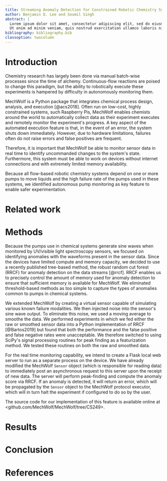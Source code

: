 ```yaml
---
title: Streaming Anomaly Detection for Constrained Robotic Chemistry Systems
author: Benjamin D. Lee and Soumil Singh
abstract: |
  Lorem ipsum dolor sit amet, consectetur adipiscing elit, sed do eiusmod tempor incididunt ut labore et dolore magna aliqua. 
  Ut enim ad minim veniam, quis nostrud exercitation ullamco laboris nisi ut aliquip ex ea commodo consequat.
bibliography: bibliography.bib
classoption: twocolumn
---
```


# Introduction

Chemistry research has largely been done via manual batch-wise processes since the time of alchemy.
Continuous-flow reactions are poised to change this paradigm, but the ability to robotically execute these experiments is hampered by difficulty in autonomously monitoring them.

MechWolf is a Python package that integrates chemical process design, analysis, and execution [@acs2018].
Often run on low-cost, highly constrained systems, such Raspberry Pis, MechWolf enables chemists around the world to automatically collect data as their experiment executes and remotely monitor the experiment's progress.
A key aspect of the automated execution feature is that, in the event of an error, the system shuts down immediately. However, due to hardware limitations, failures often do not raise errors and false positives are frequent.

Therefore, it is important that MechWolf be able to monitor sensor data in real time to identify uncommanded changes to the system's state.
Furthermore, this system must be able to work on devices without internet connections and with extremely limited memory availability.

Because all flow-based robotic chemistry systems depend on one or more pumps to move liquids and the high failure rate of the pumps used in these systems, we identified autonomous pump monitoring as key feature to enable safer experimentation.

# Related work

# Methods

Because the pumps use in chemical systems generate sine waves when monitored by UV/visible light spectroscopy sensors, we focused on identifying anomalies with the waveforms present in the sensor data.
Since the devices have limited compute and memory capacity, we decided to use a recently published tree-based method, the robust random cut forest (RRCF) for anomaly detection on the data streams [@rrcf].
RRCF enables us to precisely control the amount of memory used for anomaly detection to ensure that sufficient memory is available for MechWolf.
We eliminated threshold-based methods as too simple to capture the types of anomalies common to pumps in chemical systems.

We extended MechWolf by creating a virtual sensor capable of simulating various known failure modalities.
We then injected noise into the sensor's sine wave output.
To eliminate this noise, we used a moving average to smoothe the data.
We performed experiments in which we fed either the raw or smoothed sensor data into a Python implementation of RRCF [@Bartos2019] but found that both the performance and the false positive and false negative rates were unacceptable.
We therefore switched to using SciPy's signal processing routines for peak finding as a featurization method.
We tested these routines on both the raw and smoothed data.

For the real time monitoring capability, we intend to create a Flask local web server to run as a separate process on the device.
We have already modified the MechWolf `Sensor` object (which is responsible for reading data) to immediately post an asynchronous request to this server upon the receipt of new data.
The server will perform peak-finding and compute the anomaly score via RRCF.
If an anomaly is detected, it will return an error, which will be propagated by the `Sensor` object to the MechWolf protocol executor, which will in turn halt the experiment if configured to do so by the user.

The source code for our implementation of this feature is available online at <github.com/MechWolf/MechWolf/tree/CS249>.

# Results

# Conclusion

 <!-- leave this at the bottom because it writes the references at the end-->

# References
